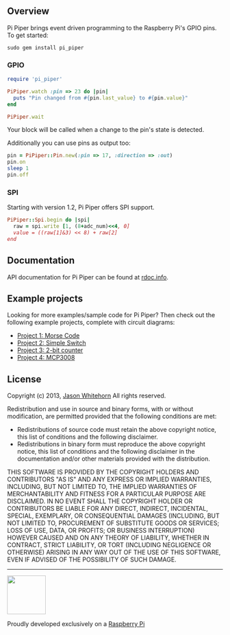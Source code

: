 ## Overview

Pi Piper brings event driven programming to the Raspberry Pi's GPIO pins. To get started:

    sudo gem install pi_piper

### GPIO
```ruby
require 'pi_piper'

PiPiper.watch :pin => 23 do |pin|
  puts "Pin changed from #{pin.last_value} to #{pin.value}"
end

PiPiper.wait
```

Your block will be called when a change to the pin's state is detected.

Additionally you can use pins as output too:

```ruby
pin = PiPiper::Pin.new(:pin => 17, :direction => :out)
pin.on
sleep 1
pin.off
```

### SPI
Starting with version 1.2, Pi Piper offers SPI support. 

```ruby
PiPiper::Spi.begin do |spi|
  raw = spi.write [1, (8+adc_num)<<4, 0] 
  value = ((raw[1]&3) << 8) + raw[2]
end
```

## Documentation

API documentation for Pi Piper can be found at [rdoc.info](http://rdoc.info/github/jwhitehorn/pi_piper/frames/).

## Example projects

Looking for more examples/sample code for Pi Piper? Then check out the following example projects, complete with circuit diagrams:

* [Project 1: Morse Code](https://github.com/jwhitehorn/pi_piper/wiki/Project-1:-Morse-Code)
* [Project 2: Simple Switch](https://github.com/jwhitehorn/pi_piper/wiki/Project-2:-Simple-Switch)
* [Project 3: 2-bit counter](https://github.com/jwhitehorn/pi_piper/wiki/Project-3:-2-bit-counter)
* [Project 4: MCP3008](https://github.com/jwhitehorn/pi_piper/wiki/Project-4:-MCP3008)

## License

Copyright (c) 2013, [Jason Whitehorn](https://github.com/jwhitehorn) 
All rights reserved.

Redistribution and use in source and binary forms, with or without modification, are permitted provided that the following conditions are met:

* Redistributions of source code must retain the above copyright notice, this list of conditions and the following disclaimer.
* Redistributions in binary form must reproduce the above copyright notice, this list of conditions and the following disclaimer in the documentation and/or other materials provided with the distribution.

THIS SOFTWARE IS PROVIDED BY THE COPYRIGHT HOLDERS AND CONTRIBUTORS "AS IS" AND ANY EXPRESS OR IMPLIED WARRANTIES, INCLUDING, BUT NOT LIMITED TO, THE IMPLIED WARRANTIES OF MERCHANTABILITY AND FITNESS FOR A PARTICULAR PURPOSE ARE DISCLAIMED. IN NO EVENT SHALL THE COPYRIGHT HOLDER OR CONTRIBUTORS BE LIABLE FOR ANY DIRECT, INDIRECT, INCIDENTAL, SPECIAL, EXEMPLARY, OR CONSEQUENTIAL DAMAGES (INCLUDING, BUT NOT LIMITED TO, PROCUREMENT OF SUBSTITUTE GOODS OR SERVICES; LOSS OF USE, DATA, OR PROFITS; OR BUSINESS INTERRUPTION) HOWEVER CAUSED AND ON ANY THEORY OF LIABILITY, WHETHER IN CONTRACT, STRICT LIABILITY, OR TORT (INCLUDING NEGLIGENCE OR OTHERWISE) ARISING IN ANY WAY OUT OF THE USE OF THIS SOFTWARE, EVEN IF ADVISED OF THE POSSIBILITY OF SUCH DAMAGE.



***
<img src="http://www.raspberrypi.org/wp-content/uploads/2012/03/Raspi_Colour_R.png" width="90" />

Proudly developed exclusively on a [Raspberry Pi](http://www.raspberrypi.org)
